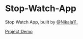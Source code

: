 # Stop-Watch-App

<p>Stop Watch App, built by <a href="https://github.com/Nikala11">@Nikala11.</a></p>

<a href="https://nikala11.github.io/Stop-Watch-App/">Project Demo</a>
